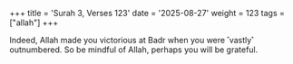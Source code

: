 +++
title = 'Surah 3, Verses 123'
date = '2025-08-27'
weight = 123
tags = ["allah"]
+++

Indeed, Allah made you victorious at Badr when you were ˹vastly˺ outnumbered. So be mindful of Allah, perhaps you will be grateful.